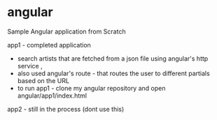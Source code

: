 # angular
Sample Angular application from Scratch 

app1 - completed application 
- search artists that are fetched from a json file using angular's http service , 
- also used angular's route - that routes the user to different partials based on the URL
- to run app1 - clone my angular repository and open angular/app1/index.html
 



app2 - still in the process (dont use this)

